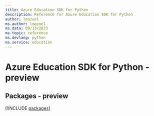 ```yaml
---
title: Azure Education SDK for Python
description: Reference for Azure Education SDK for Python
author: lmazuel
ms.author: lmazuel
ms.data: 09/13/2023
ms.topic: reference
ms.devlang: python
ms.service: education
---
```

# Azure Education SDK for Python - preview
## Packages - preview
[!INCLUDE [packages](education-index.md)]